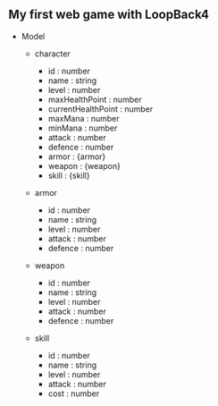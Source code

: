 ## My first web game with LoopBack4

* Model
  * character
    * id : number
    * name : string
    * level : number
    * maxHealthPoint : number
    * currentHealthPoint : number
    * maxMana : number
    * minMana : number
    * attack : number
    * defence : number
    * armor : {armor}
    * weapon : {weapon}
    * skill : {skill}

  * armor
    * id : number
    * name : string
    * level : number
    * attack : number
    * defence : number


  * weapon
    * id : number
    * name : string
    * level : number
    * attack : number
    * defence : number
    
    
  * skill
    * id : number
    * name : string
    * level : number
    * attack : number
    * cost : number
